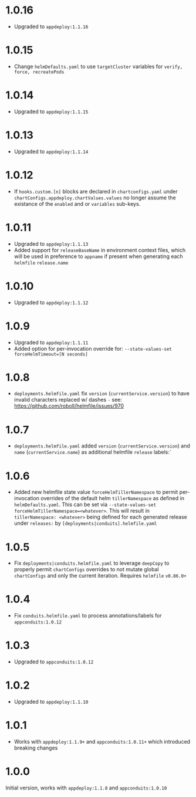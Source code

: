 # 1.0.16

* Upgraded to `appdeploy:1.1.16` 

# 1.0.15

* Change `helmDefaults.yaml` to use `targetCluster` variables for `verify, force, recreatePods`

# 1.0.14

* Upgraded to `appdeploy:1.1.15` 
  
# 1.0.13

* Upgraded to `appdeploy:1.1.14` 
  
# 1.0.12

* If `hooks.custom.[n]` blocks are declared in `chartconfigs.yaml` under `chartConfigs.appdeploy.chartValues.values` no longer assume the existance of the `enabled` and or `variables` sub-keys.
  
# 1.0.11

* Upgraded to `appdeploy:1.1.13` 
* Added support for `releaseBaseName` in environment context files, which will be used in preference to `appname` if present when generating each `helmfile` `release.name`

# 1.0.10

* Upgraded to `appdeploy:1.1.12` 
  
# 1.0.9

* Upgraded to `appdeploy:1.1.11` 
* Added option for per-invocation override for: `--state-values-set forceHelmTimeout=[N seconds]`
  
# 1.0.8

* `deployments.helmfile.yaml` fix `version` (`currentService.version`) to have invalid characters replaced w/ dashes `-` see: https://github.com/roboll/helmfile/issues/970
  
# 1.0.7

* `deployments.helmfile.yaml` added `version` (`currentService.version`) and `name` (`currentService.name`) as additional helmfile `release` labels:`

# 1.0.6

* Added new helmfile state value `forceHelmTillerNamespace` to permit per-invocation overrides of the default helm `tillerNamespace` as defined in `helmDefaults.yaml`. This can be set via `--state-values-set forceHelmTillerNamespace=<whatever>`. This will result in `tillerNamespace: <whatever>` being defined for each generated release under `releases:` by `[deployments|conduits].helmfile.yaml`

# 1.0.5

* Fix `deployments|conduits.helmfile.yaml` to leverage `deepCopy` to properly permit `chartConfigs` overrides to not mutate global `chartConfigs` and only the current iteration. Requires `helmfile` `v0.86.0+`

# 1.0.4

* Fix `conduits.helmfile.yaml` to process annotations/labels for `appconduits:1.0.12` 

# 1.0.3

* Upgraded to `appconduits:1.0.12` 

# 1.0.2

* Upgraded to `appdeploy:1.1.10` 

# 1.0.1

* Works with `appdeploy:1.1.9+` and `appconduits:1.0.11+` which introduced breaking changes

# 1.0.0

Initial version, works with `appdeploy:1.1.8` and `appconduits:1.0.10`
